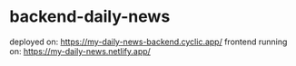 # backend-daily-news

deployed on:
https://my-daily-news-backend.cyclic.app/
frontend running on: https://my-daily-news.netlify.app/
